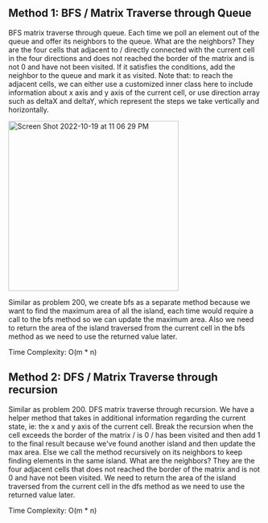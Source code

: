 ## Method 1: BFS / Matrix Traverse through Queue

BFS matrix traverse through queue. Each time we poll an element out of the queue and offer its neighbors to the queue. What are the neighbors? They are the four cells that adjacent to / directly connected with the current cell in the four directions and does not reached the border of the matrix and is not 0 and have not been visited. If it satisfies the conditions, add the neighbor to the queue and mark it as visited. Note that: to reach the adjacent cells, we can either use a customized inner class here to include information about x axis and y axis of the current cell, or use direction array such as deltaX and deltaY, which represent the steps we take vertically and horizontally.

<img width="338" alt="Screen Shot 2022-10-19 at 11 06 29 PM" src="https://user-images.githubusercontent.com/106039830/196988040-5a0be2b8-0314-4069-92eb-57219c6814ee.png">

Similar as problem 200, we create bfs as a separate method because we want to find the maximum area of all the island, each time would require a call to the bfs method so we can update the maximum area. Also we need to return the area of the island traversed from the current cell in the bfs method as we need to use the returned value later.

Time Complexity: O(m * n)

## Method 2: DFS / Matrix Traverse through recursion

Similar as problem 200. DFS matrix traverse through recursion. We have a helper method that takes in additional information regarding the current state, ie: the x and y axis of the current cell. Break the recursion when the cell exceeds the border of the matrix / is 0 / has been visited and then add 1 to the final result because we've found another island and then update the max area. Else we call the method recursively on its neighbors to keep finding elements in the same island. What are the neighbors? They are the four adjacent cells that does not reached the border of the matrix and is not 0 and have not been visited. We need to return the area of the island traversed from the current cell in the dfs method as we need to use the returned value later.

Time Complexity: O(m * n)



